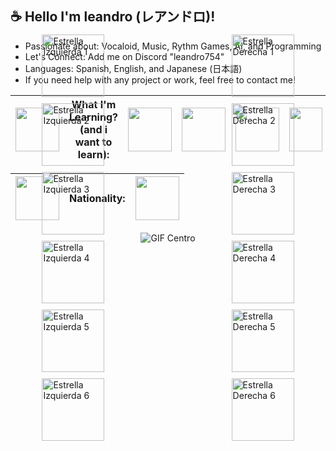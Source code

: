 ## ☕ Hello I'm leandro (レアンドロ)!
* Passionate about: Vocaloid, Music, Rythm Games, AI, and Programming
* Let's Connect: Add me on Discord "leandro754"
* Languages: Spanish, English, and Japanese (日本語)
* If you need help with any project or work, feel free to contact me! 


| <img src="https://github.com/user-attachments/assets/1ac8a5ad-3bee-41a4-94cc-46cc1337741a" width="70" height="70"> | What I'm Learning? <br> (and i want to learn): | <img src="https://github.com/user-attachments/assets/7a87d8bd-f341-4e64-aa89-ea2d98235cca" width="70" height="70"> | <img src="https://github.com/user-attachments/assets/835137fa-a313-4962-a3ed-592074f522a5" width="70" height="70"> | <img src="https://github.com/user-attachments/assets/61821bf2-3a68-4d1e-999f-461eb1d4e71d" width="70" height="70"> | <img src="https://github.com/user-attachments/assets/268ba175-7ecd-4185-bf6c-1a02e799ad8c" width="53" height="70"> | <img src="https://github.com/user-attachments/assets/de642afa-23a2-44e9-94d8-1224e01c5584" width="70" height="70"> | <img src="https://github.com/user-attachments/assets/dc4b0731-9b27-45fd-b53c-6dec8224ca2e" width="70" height="70"> | 
|---|---|---|---|---|---|---|---|



 

| <img src="https://github.com/user-attachments/assets/dc6f831c-fa2a-4db7-8b90-a48be2d45f0c" width="70" height="70">  | Nationality: | <img src="https://github.com/user-attachments/assets/c01557b9-378d-446c-be3c-1c3059551059" width="70" height="70"> |
|---|---|---|



<div style="display: flex; justify-content: center; align-items: center; position: relative; width: 100%; gap: 10px;">
  <!-- Contenedor de las estrellas a la izquierda -->
  <div style="position: absolute; left: 10%; display: flex; flex-direction: column; justify-content: center; align-items: center; gap: 10px;">
    <!-- Estrella superior izquierda -->
    <img src="https://github.com/user-attachments/assets/0b292912-f7e8-4508-bd70-cf204600aa43" alt="Estrella Izquierda 1" width="100">
    <!-- Estrella central izquierda -->
    <img src="https://github.com/user-attachments/assets/0b292912-f7e8-4508-bd70-cf204600aa43" alt="Estrella Izquierda 2" width="100">
    <!-- Estrella inferior izquierda -->
    <img src="https://github.com/user-attachments/assets/0b292912-f7e8-4508-bd70-cf204600aa43" alt="Estrella Izquierda 3" width="100">
    <img src="https://github.com/user-attachments/assets/0b292912-f7e8-4508-bd70-cf204600aa43" alt="Estrella Izquierda 4" width="100">
    <img src="https://github.com/user-attachments/assets/0b292912-f7e8-4508-bd70-cf204600aa43" alt="Estrella Izquierda 5" width="100">
    <img src="https://github.com/user-attachments/assets/0b292912-f7e8-4508-bd70-cf204600aa43" alt="Estrella Izquierda 6" width="100">
  </div>

  <!-- GIF central en su tamaño original -->
  <img src="https://github.com/user-attachments/assets/b22aed32-65bc-445e-87fb-2050b6d03128" alt="GIF Centro" style="flex-shrink: 0;">

  <!-- Contenedor de las estrellas a la derecha -->
  <div style="position: absolute; right: 10%; display: flex; flex-direction: column; justify-content: center; align-items: center; gap: 10px;">
    <!-- Estrella superior derecha -->
    <img src="https://github.com/user-attachments/assets/0b292912-f7e8-4508-bd70-cf204600aa43" alt="Estrella Derecha 1" width="100">
    <!-- Estrella central derecha -->
    <img src="https://github.com/user-attachments/assets/0b292912-f7e8-4508-bd70-cf204600aa43" alt="Estrella Derecha 2" width="100">
    <!-- Estrella inferior derecha -->
    <img src="https://github.com/user-attachments/assets/0b292912-f7e8-4508-bd70-cf204600aa43" alt="Estrella Derecha 3" width="100">
    <img src="https://github.com/user-attachments/assets/0b292912-f7e8-4508-bd70-cf204600aa43" alt="Estrella Derecha 4" width="100">
    <img src="https://github.com/user-attachments/assets/0b292912-f7e8-4508-bd70-cf204600aa43" alt="Estrella Derecha 5" width="100">
    <img src="https://github.com/user-attachments/assets/0b292912-f7e8-4508-bd70-cf204600aa43" alt="Estrella Derecha 6" width="100">
  </div>
</div>










